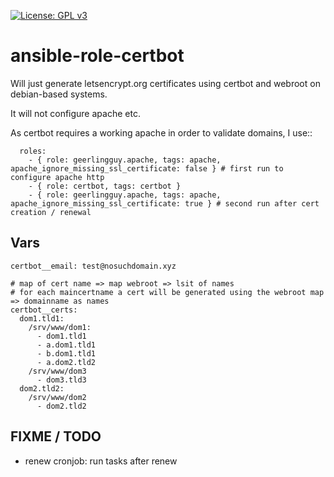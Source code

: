 [![License: GPL v3](https://img.shields.io/badge/License-GPL%20v3-blue.svg)](http://www.gnu.org/licenses/gpl-3.0)

ansible-role-certbot
====================

Will just generate letsencrypt.org certificates using certbot and webroot on debian-based systems.

It will not configure apache etc.

As certbot requires a working apache in order to validate domains, I use::

	  roles:
	    - { role: geerlingguy.apache, tags: apache, apache_ignore_missing_ssl_certificate: false } # first run to configure apache http
	    - { role: certbot, tags: certbot }
	    - { role: geerlingguy.apache, tags: apache, apache_ignore_missing_ssl_certificate: true } # second run after cert creation / renewal


Vars
----

	certbot__email: test@nosuchdomain.xyz

	# map of cert name => map webroot => lsit of names
	# for each maincertname a cert will be generated using the webroot map => domainname as names
	certbot__certs:
	  dom1.tld1:
	    /srv/www/dom1:
	      - dom1.tld1
	      - a.dom1.tld1
	      - b.dom1.tld1
	      - a.dom2.tld2
	    /srv/www/dom3
	      - dom3.tld3
	  dom2.tld2:
	    /srv/www/dom2
	      - dom2.tld2

FIXME / TODO
------------

  * renew cronjob: run tasks after renew
